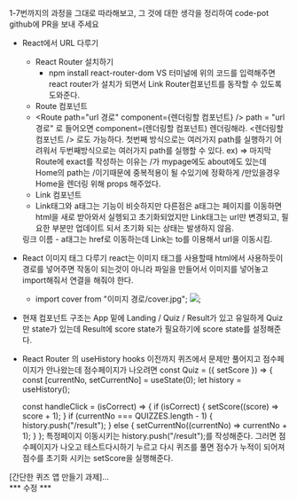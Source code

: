 1-7번까지의 과정을 그대로 따라해보고, 그 것에 대한 생각을 정리하여 code-pot github에 PR을 보내 주세요

 * React에서 URL 다루기
    * React Router 설치하기
        - npm install react-router-dom
            VS 터미널에 위의 코드를 입력해주면 react router가 설치가 
            되면서 Link Router컴포넌트를 동작할 수 있도록 도와준다.
    * Route 컴포넌트
     - <Route path="url 경로" component={렌더링할 컴포넌트} />
        path = "url경로" 로 들어오면 component=(렌더링할 컴포넌트) 렌더링해라.
        <Route path="url 경로">
            <렌더링할 컴포넌트 />
        </Route> 로도 가능하다.
        첫번째 방식으로는 여러가지 path를 실행하기 어려워서 두번째방식으로는 여러가지 path를 실행할 수 있다.
        ex) <Router>
                <Route path="/mypage" component={MyPage} />
                <Route path="/about" component={About} />
                <Route path="/" exact component={Home} />
            </Router>
            => 마지막 Route에 exact를 작성하는 이유는 /가 mypage에도 about에도 있는데 Home의 path는 /이기때문에 중복적용이 될 수있기에 정확하게 /만있을경우 Home을 렌더링 위해 props 해주었다.
    * Link 컴포넌트
     - Link태그와 a태그는 기능이 비슷하지만 다른점은 a태그는 페이지를 이동하면 html을 새로 받아와서 실헹되고 초기화되었지만 Link태그는 url만 변경되고, 필요한 부분만 업데이트 되서 초기화 되는 상태는 발생하지 않음.
     <Link to="이동할 URL">링크 이름</Link>
      - a태그는 href로 이동하는데 Link는 to를 이용해서 url을 이동시킴.
 * React 이미지 태그 다루기
    react는 이미지 태그를 사용할때 html에서 사용하듯이 경로를 넣어주면 작동이 되는것이 아니라 파일을 만들어서 이미지를 넣어놓고 import해줘서 연결을 해줘야 한다.
    - import cover from "이미지 경로/cover.jpg";
      <img src={cover} />;
 * 현재 컴포넌트 구조는 App 밑에 Landing / Quiz / Result가 있고 
   유일하게 Quiz만 state가 있는데 Result에 score state가 필요하기에 score state를 설정해준다.
 * React Router 의 useHistory hooks
   이전까지 퀴즈에서 문제만 풀어지고 점수페이지가 안나왔는데 점수페이지가 나오려면 
   const Quiz = ({ setScore }) => {
    const [currentNo, setCurrentNo] = useState(0);
    let history = useHistory();

    const handleClick = (isCorrect) => {
        if (isCorrect) {
            setScore((score) => score + 1);
        }
        if (currentNo === QUIZZES.length - 1) {
            history.push("/result");
        } else {
            setCurrentNo((currentNo) => currentNo + 1);
        }
    };
    특정페이지 이동시키는 history.push("/result");를 작성해준다.
    그러면 점수페이지가 나오고 테스트다시하기 누르고 다시 퀴즈를 풀면 점수가 누적이 되어져 점수를 초기화 시키는 setScore을 실행해준다.

[간단한 퀴즈 앱 만들기 과제]...<br>
*** 수정 ***